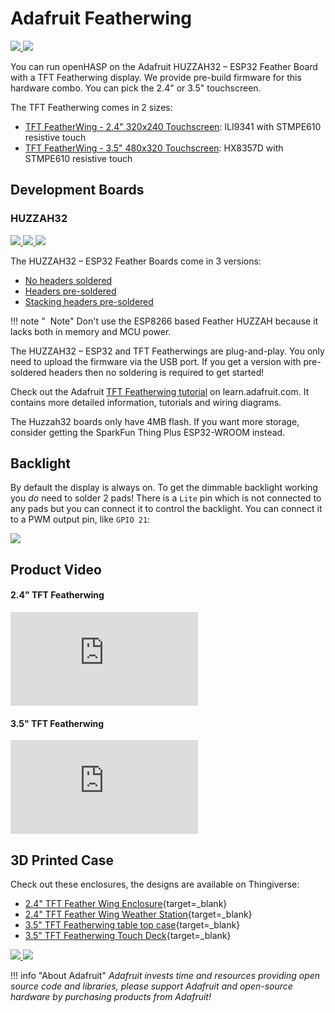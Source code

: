 # Adafruit Featherwing

<div class="row justify-content-center">
    <a href="../featherwing24.png" data-toggle="lightbox" data-gallery="example-gallery" class="col-sm-6" data-title="<a href='https://learn.adafruit.com/3d-printed-case-for-adafruit-feather/tft-feather-wing'>Adafruit Featherwing 2.4&quot;</a>" data-footer="Original image by <a href='https://learn.adafruit.com/assets/40718'>Ruiz Brothers</a> - LICENSE: <a href='https://creativecommons.org/licenses/by-sa/3.0/'>Attribution-ShareAlike Creative Commons</a>">
        <img src="../featherwing24.png" class="img-fluid">
    </a>
    <a href="../featherwing35.jpg" data-toggle="lightbox" data-gallery="example-gallery" class="col-sm-6" data-title="<a href='https://learn.adafruit.com/touch-deck-diy-tft-customized-control-pad/assemble-the-touch-deck'>Adafruit Featherwing 3.5&quot;</a>" data-footer="Original image by <a href='https://learn.adafruit.com/assets/100822'>John Park</a> - LICENSE: <a href='http://creativecommons.org/licenses/by-nc-sa/3.0/'>Attribution-NonCommercial-ShareAlike Creative Commons</a>">
        <img src="../featherwing35.jpg" class="img-fluid">
    </a>
</div>

You can run openHASP on the Adafruit HUZZAH32 – ESP32 Feather Board with a TFT Featherwing display.
We provide pre-build firmware for this hardware combo. You can pick the 2.4" or 3.5" touchscreen.

The TFT Featherwing comes in 2 sizes:

- [TFT FeatherWing - 2.4" 320x240 Touchscreen](https://www.adafruit.com/product/3315): ILI9341 with STMPE610 resistive touch
- [TFT FeatherWing - 3.5" 480x320 Touchscreen](https://www.adafruit.com/product/3651): HX8357D with STMPE610 resistive touch

## Development Boards

### HUZZAH32

<div class="row justify-content-center">
    <a href="../feather_3405_iso_ORIG.jpg" data-toggle="lightbox" data-gallery="example-gallery" class="col-sm-4" data-title="<a href='https://learn.adafruit.com/3d-printed-case-for-adafruit-feather/tft-feather-wing'>TFT Feather Wing Enclosure</a>" data-footer="Original image by <a href='https://learn.adafruit.com/users/adafruit2'>lady ada</a> - All rights reserved">
        <img src="../feather_3405_iso_ORIG.jpg" class="img-fluid">
    </a>
    <a href="../feather_3591_iso_ORIG.jpg" data-toggle="lightbox" data-gallery="example-gallery" class="col-sm-4" data-title="<a href='https://learn.adafruit.com/3d-printed-case-for-adafruit-feather/tft-feather-wing'>TFT Feather Wing Enclosure</a>" data-footer="Original image by <a href='https://learn.adafruit.com/users/adafruit2'>lady ada</a> - All rights reserved">
        <img src="../feather_3591_iso_ORIG.jpg" class="img-fluid">
    </a>
    <a href="../feather_3619_iso_ORIG.jpg" data-toggle="lightbox" data-gallery="example-gallery" class="col-sm-4" data-title="<a href='https://learn.adafruit.com/3d-printed-case-for-adafruit-feather/tft-feather-wing'>TFT Feather Wing Enclosure</a>" data-footer="Original image by <a href='https://learn.adafruit.com/users/adafruit2'>lady ada</a> - All rights reserved">
        <img src="../feather_3619_iso_ORIG.jpg" class="img-fluid">
    </a>
</div>

The HUZZAH32 – ESP32 Feather Boards come in 3 versions:

- [No headers soldered](https://www.adafruit.com/product/3405)
- [Headers pre-soldered](https://www.adafruit.com/product/3591)
- [Stacking headers pre-soldered](https://www.adafruit.com/product/3619)

!!! note "<i class='fa fa-info-circle'></i>&nbsp; Note" 
    Don't use the ESP8266 based Feather HUZZAH because it lacks both in memory and MCU power.

The HUZZAH32 – ESP32 and TFT Featherwings are plug-and-play. You only need to upload the firmware via the USB port.
If you get a version with pre-soldered headers then no soldering is required to get started!

Check out the Adafruit [TFT Featherwing tutorial](https://learn.adafruit.com/adafruit-2-4-tft-touch-screen-featherwing) on learn.adafruit.com.
It contains more detailed information, tutorials and wiring diagrams.

The Huzzah32 boards only have 4MB flash. If you want more storage, consider getting the SparkFun Thing Plus ESP32-WROOM instead.


## Backlight

By default the display is always on. To get the dimmable backlight working you *do* need to solder 2 pads!
There is a `Lite` pin which is not connected to any pads but you can connect it to control the backlight.
You can connect it to a PWM output pin, like `GPIO 21`:

<div class="row justify-content-center">
            <a href="../featherwing35-backlight.png" data-toggle="lightbox" data-gallery="example-gallery" class="col-sm-8" data-title="Backlight Control" data-footer="Original image by altersis">
                <img src="../featherwing35-backlight.png" class="img-fluid">
            </a>
</div>

## Product Video

#### 2.4" TFT Featherwing

<div class="embed-responsive embed-responsive-16by9" style="max-width:560px; margin:auto;">
    <iframe title="YouTube video player" src="https://www.youtube.com/embed/0JUA1IHCI-o?start=630&end=0&rel=0&controls=1" class="embed-responsive-item" frameborder="0" allow="accelerometer; clipboard-write; encrypted-media; gyroscope; picture-in-picture" allowfullscreen>
    </iframe>
</div>

#### 3.5" TFT Featherwing

<div class="embed-responsive embed-responsive-16by9" style="max-width:560px; margin:auto;">
    <iframe title="YouTube video player" src="https://www.youtube.com/embed/Wt_QXeipqpk?start=268&end=0&rel=0&controls=1" class="embed-responsive-item" frameborder="0" allow="accelerometer; clipboard-write; encrypted-media; gyroscope; picture-in-picture" allowfullscreen>
    </iframe>
</div>

## 3D Printed Case

Check out these enclosures, the designs are available on Thingiverse:

- [2.4" TFT Feather Wing Enclosure](https://learn.adafruit.com/3d-printed-case-for-adafruit-feather/tft-feather-wing){target=_blank}
- [2.4" TFT Feather Wing Weather Station](https://www.thingiverse.com/thing:1944905){target=_blank}
- [3.5" TFT Featherwing table top case](https://www.thingiverse.com/thing:2776163){target=_blank}
- [3.5" TFT Featherwing Touch Deck](https://www.thingiverse.com/thing:4803265){target=_blank}

<div class="row justify-content-center">
    <a href="../3d_printing_done-assembly.gif" data-toggle="lightbox" data-gallery="example-gallery" class="col-sm-4" data-title="<a href='https://learn.adafruit.com/3d-printed-case-for-adafruit-feather/tft-feather-wing'>TFT Feather Wing Enclosure</a>" data-footer="Original image by <a href='https://learn.adafruit.com/assets/40717'>Ruiz Brothers</a> - LICENSE: <a href='https://creativecommons.org/licenses/by-sa/3.0/'>Attribution-ShareAlike Creative Commons</a>">
        <img src="../3d_printing_done-assembly.gif" class="img-fluid">
    </a>
    <a href="../3d_printing_touchdeck.gif" data-toggle="lightbox" data-gallery="example-gallery" class="col-sm-4" data-title="<a href='https://learn.adafruit.com/touch-deck-diy-tft-customized-control-pad/assemble-the-touch-deck'>Adafruit Featherwing 3.5&quot; Touch Deck</a>" data-footer="Original image by <a href='https://learn.adafruit.com/assets/100924'>John Park</a> - LICENSE: <a href='http://creativecommons.org/licenses/by-nc-sa/3.0/'>Attribution-NonCommercial-ShareAlike Creative Commons</a>">
        <img src="../3d_printing_touchdeck.gif" class="img-fluid">
    </a>
</div>



!!! info "About Adafruit"
    *Adafruit invests time and resources providing open source code and libraries,
    please support Adafruit and open-source hardware by purchasing products from Adafruit!*
